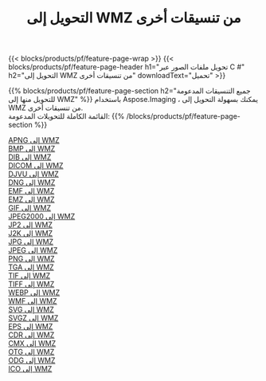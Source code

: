 ﻿---
title: التحويل إلى WMZ من تنسيقات أخرى 
weight: 3920
url: /ar/java/conversion/to/wmz 
lang: ar
langdirlevel: 2
locales: zh-hans,ja,it,ru,de,es,fr,nl,id,lt,pl,pt,vi,tr,ko,zh-hant,ar,hi,th,sv,cs,uk,he
description: باستخدام Aspose.Imaging ، يمكنك بسهولة التحويل إلى WMZ من تنسيقات أخرى
---

{{< blocks/products/pf/feature-page-wrap >}}
{{< blocks/products/pf/feature-page-header h1="تحويل ملفات الصور عبر C #" h2="التحويل إلى WMZ من تنسيقات أخرى" downloadText="تحميل" >}}


{{% blocks/products/pf/feature-page-section  h2="جميع التنسيقات المدعومة للتحويل منها إلى WMZ" %}}
باستخدام Aspose.Imaging ، يمكنك بسهولة التحويل إلى WMZ من تنسيقات أخرى.
<br/>
القائمة الكاملة للتحويلات المدعومة:
{{% /blocks/products/pf/feature-page-section %}}
<div class="container-fluid productfamilypage bg-gray">
    <div class="convertypes bg-gray agp-content section">
        <div class="container">
		<div class="row other-converters">
		    <div class='col-md-2 other-converter remove-lp remove-rp'><a href="/imaging/ar/java/conversion/apng-to-wmz" >APNG إلى WMZ</a></div>
<div class='col-md-2 other-converter remove-lp remove-rp'><a href="/imaging/ar/java/conversion/bmp-to-wmz" >BMP إلى WMZ</a></div>
<div class='col-md-2 other-converter remove-lp remove-rp'><a href="/imaging/ar/java/conversion/dib-to-wmz" >DIB إلى WMZ</a></div>
<div class='col-md-2 other-converter remove-lp remove-rp'><a href="/imaging/ar/java/conversion/dicom-to-wmz" >DICOM إلى WMZ</a></div>
<div class='col-md-2 other-converter remove-lp remove-rp'><a href="/imaging/ar/java/conversion/djvu-to-wmz" >DJVU إلى WMZ</a></div>
<div class='col-md-2 other-converter remove-lp remove-rp'><a href="/imaging/ar/java/conversion/dng-to-wmz" >DNG إلى WMZ</a></div>
<div class='col-md-2 other-converter remove-lp remove-rp'><a href="/imaging/ar/java/conversion/emf-to-wmz" >EMF إلى WMZ</a></div>
<div class='col-md-2 other-converter remove-lp remove-rp'><a href="/imaging/ar/java/conversion/emz-to-wmz" >EMZ إلى WMZ</a></div>
<div class='col-md-2 other-converter remove-lp remove-rp'><a href="/imaging/ar/java/conversion/gif-to-wmz" >GIF إلى WMZ</a></div>
<div class='col-md-2 other-converter remove-lp remove-rp'><a href="/imaging/ar/java/conversion/jpeg2000-to-wmz" >JPEG2000 إلى WMZ</a></div>
<div class='col-md-2 other-converter remove-lp remove-rp'><a href="/imaging/ar/java/conversion/jp2-to-wmz" >JP2 إلى WMZ</a></div>
<div class='col-md-2 other-converter remove-lp remove-rp'><a href="/imaging/ar/java/conversion/j2k-to-wmz" >J2K إلى WMZ</a></div>
<div class='col-md-2 other-converter remove-lp remove-rp'><a href="/imaging/ar/java/conversion/jpg-to-wmz" >JPG إلى WMZ</a></div>
<div class='col-md-2 other-converter remove-lp remove-rp'><a href="/imaging/ar/java/conversion/jpeg-to-wmz" >JPEG إلى WMZ</a></div>
<div class='col-md-2 other-converter remove-lp remove-rp'><a href="/imaging/ar/java/conversion/png-to-wmz" >PNG إلى WMZ</a></div>
<div class='col-md-2 other-converter remove-lp remove-rp'><a href="/imaging/ar/java/conversion/tga-to-wmz" >TGA إلى WMZ</a></div>
<div class='col-md-2 other-converter remove-lp remove-rp'><a href="/imaging/ar/java/conversion/tif-to-wmz" >TIF إلى WMZ</a></div>
<div class='col-md-2 other-converter remove-lp remove-rp'><a href="/imaging/ar/java/conversion/tiff-to-wmz" >TIFF إلى WMZ</a></div>
<div class='col-md-2 other-converter remove-lp remove-rp'><a href="/imaging/ar/java/conversion/webp-to-wmz" >WEBP إلى WMZ</a></div>
<div class='col-md-2 other-converter remove-lp remove-rp'><a href="/imaging/ar/java/conversion/wmf-to-wmz" >WMF إلى WMZ</a></div>
<div class='col-md-2 other-converter remove-lp remove-rp'><a href="/imaging/ar/java/conversion/svg-to-wmz" >SVG إلى WMZ</a></div>
<div class='col-md-2 other-converter remove-lp remove-rp'><a href="/imaging/ar/java/conversion/svgz-to-wmz" >SVGZ إلى WMZ</a></div>
<div class='col-md-2 other-converter remove-lp remove-rp'><a href="/imaging/ar/java/conversion/eps-to-wmz" >EPS إلى WMZ</a></div>
<div class='col-md-2 other-converter remove-lp remove-rp'><a href="/imaging/ar/java/conversion/cdr-to-wmz" >CDR إلى WMZ</a></div>
<div class='col-md-2 other-converter remove-lp remove-rp'><a href="/imaging/ar/java/conversion/cmx-to-wmz" >CMX إلى WMZ</a></div>
<div class='col-md-2 other-converter remove-lp remove-rp'><a href="/imaging/ar/java/conversion/otg-to-wmz" >OTG إلى WMZ</a></div>
<div class='col-md-2 other-converter remove-lp remove-rp'><a href="/imaging/ar/java/conversion/odg-to-wmz" >ODG إلى WMZ</a></div>
<div class='col-md-2 other-converter remove-lp remove-rp'><a href="/imaging/ar/java/conversion/ico-to-wmz" >ICO إلى WMZ</a></div>
                </div>
        </div>
    </div>
</div>
<br/>


